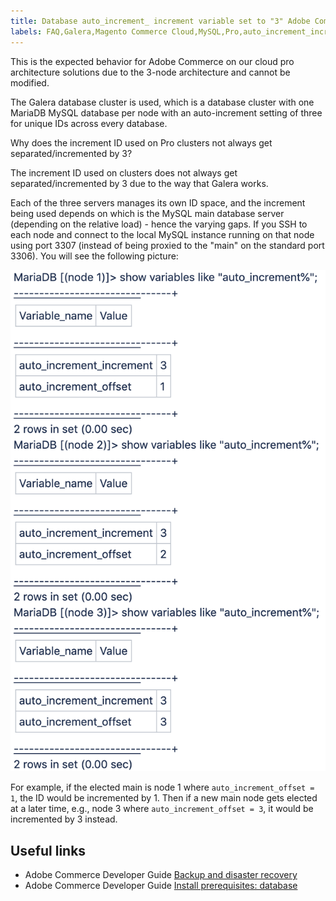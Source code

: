 ```yaml
---
title: Database auto_increment_ increment variable set to "3" Adobe Commerce on our cloud pro architecture
labels: FAQ,Galera,Magento Commerce Cloud,MySQL,Pro,auto_increment_increment,database,Adobe Commerce on our cloud architecture,Adobe Commerce on our cloud pro architecture
---
```


This is the expected behavior for Adobe Commerce on our cloud pro architecture solutions due to the 3-node architecture and cannot be modified.

The Galera database cluster is used, which is a database cluster with one MariaDB MySQL database per node with an auto-increment setting of three for unique IDs across every database.

Why does the increment ID used on Pro clusters not always get separated/incremented by 3?

The increment ID used on clusters does not always get separated/incremented by 3 due to the way that Galera works.

Each of the three servers manages its own ID space, and the increment being used depends on which is the MySQL main database server (depending on the relative load) - hence the varying gaps.
If you SSH to each node and connect to the local MySQL instance running on that node using port 3307 (instead of being proxied to the "main" on the standard port 3306). You will see the following picture:


![auto_increment](assets/auto_increment_id.png)

For example, if the elected main is node 1 where ``auto_increment_offset = 1``, the ID would be incremented by 1. Then if a new main node gets elected at a later time, e.g., node 3 where ``auto_increment_offset = 3``, it would be incremented by 3 instead.

## Useful links

* Adobe Commerce Developer Guide [Backup and disaster recovery](https://devdocs.magento.com/cloud/architecture/pro-architecture.html#backup-and-disaster-recovery)
* Adobe Commerce Developer Guide [Install prerequisites: database](https://devdocs.magento.com/cloud/before/before-workspace-magento-prereqs.html#database)
